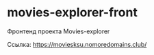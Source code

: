 # movies-explorer-front
Фронтенд проекта Movies-explorer

Ссылка: https://moviesksu.nomoredomains.club/
